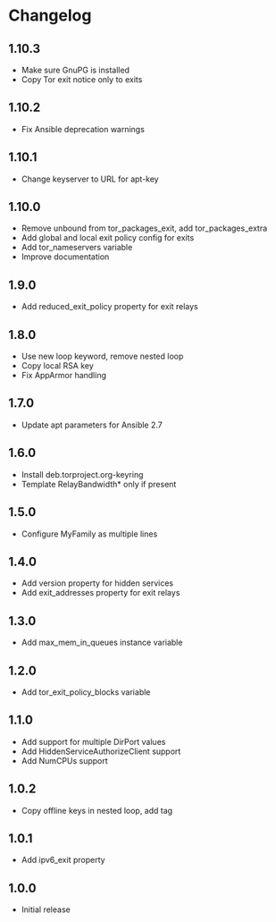 Changelog
=========

1.10.3
------
* Make sure GnuPG is installed
* Copy Tor exit notice only to exits

1.10.2
------
* Fix Ansible deprecation warnings

1.10.1
------
* Change keyserver to URL for apt-key

1.10.0
------
* Remove unbound from tor_packages_exit, add tor_packages_extra
* Add global and local exit policy config for exits
* Add tor_nameservers variable
* Improve documentation

1.9.0
-----
* Add reduced_exit_policy property for exit relays

1.8.0
-----
* Use new loop keyword, remove nested loop
* Copy local RSA key
* Fix AppArmor handling

1.7.0
-----
* Update apt parameters for Ansible 2.7

1.6.0
-----
* Install deb.torproject.org-keyring
* Template RelayBandwidth* only if present

1.5.0
-----
* Configure MyFamily as multiple lines

1.4.0
-----
* Add version property for hidden services
* Add exit_addresses property for exit relays

1.3.0
-----
* Add max_mem_in_queues instance variable

1.2.0
-----
* Add tor_exit_policy_blocks variable

1.1.0
-----
* Add support for multiple DirPort values
* Add HiddenServiceAuthorizeClient support
* Add NumCPUs support

1.0.2
-----
* Copy offline keys in nested loop, add tag

1.0.1
-----
* Add ipv6_exit property

1.0.0
-----
* Initial release
